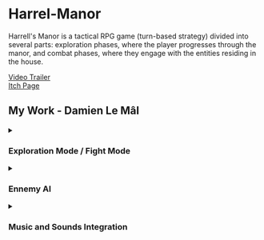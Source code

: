 # Harrel-Manor
Harrell's Manor is a tactical RPG game (turn-based strategy) divided into several parts: exploration phases, where the player progresses through the manor, and combat phases, where they engage with the entities residing in the house.

[Video Trailer](https://youtu.be/LICrbLJ959A?si=lw-_kNNu1Wlx_DOS)<br/>
[Itch Page](https://dexeat.itch.io/harrells-manor)
## My Work - Damien Le Mâl

<details>
  <summary>
    
  ### Exploration Mode / Fight Mode
    
  </summary>

  <p float="left">
      <img src="/HarrelManorReadMe/chtulu1.PNG?raw=true" width="49%x" />
      <img src="/HarrelManorReadMe/chtulu2.PNG?raw=true" width="49%x" />
  </p>

  <img align="right" src="/HarrelManorReadMe/astar.png?raw=true" height="100" />
  <img align="right" src="/HarrelManorReadMe/mapUnity.png?raw=true" height="100" />
  <img align="right" src="/HarrelManorReadMe/unknown.png?raw=true" height="100" />
  The game is separated in two differents phases, on for exploration and one for combat. We had to convert the level design to a table of different numbers representing each room of the game with path, walls and obstacles. 
  This allowed tile based mechanics for combat while still being able to move the character freely in exploration mode.
  <br/>
  <br/>
  For instance, I could implement A* algorithm to move the player and the ennemies inside the grid and also use the coordinates to choose wich tile was attacked during the fight.
  <br/>
  <br/>
</details>
<details>
  <summary>

  ### Ennemy AI
    
  </summary>
  <table>
    <tr>
      <td>The enemies in this game can only do two things in combat: moving and attacking. The goal was not to make the fights really difficult, so I relied solely on an evaluation function to choose different tiles based 
        on various criteria depending on the enemy's current state (defensive, regular, or offensive).</td>
      <td><img src="/HarrelManorReadMe/AIChangeState.PNG?raw=true" /></td>
    </tr>
    <tr>
      <td>Every tile is scored with 3 parameters : 
        <ul>
        <li>Distance </li>
        <li>A defense score </li>
        <li>An attack score</li>
        </ul>
        Each parameter is then used to chose between all reachable tiles wich one are the most : <br/>
        🔴 aggressive tile <br/>
        🟡 safest tile <br/>
        🟢 safest tile that can attack <br/>
        🔵 tile with the best attack / defense ratio
      </td>
      <td><img src="/HarrelManorReadMe/AIScoring.png?raw=true" /></td>
    </tr>
  </table>

  
  <img align="right" src="/HarrelManorReadMe/logigramIA.png?raw=true" width="40%x" />
  
  ```cs
  public void PlayTurn() {
    //Start
    EvaluateTiles();
    //Can I Attack Player ?
    int bestAtkScore = GetBestScore(Score.Attack);
    if (bestAtkScore > 0) {
        //Yes
        AttackLoop();
    }else{
        //No
        switch (state) {
            case EnnemyState.Regular :
                //Go to average tile
                break;
            case EnnemyState.Defensive :
                //Go to safest attack tile
                break;
            case EnnemyState.Aggressive :
                //Go to best attack tile
                break;
        }
    }
    AttackLoop();//Will do nothing if not enough ap
    if (entity.pm > 0) {
        //Go to safest tile
    }
    //End   
}
  ```  
</details>

<details>

<summary>

### Music and Sounds Integration
  
</summary>
<img src="/HarrelManorReadMe/mixer.PNG?raw=true" width="100%x" />
<br/>
<br/>
<img align="right" src="/HarrelManorReadMe/Sound.PNG?raw=true" width="40%x" />
I worked with two people for the sounds, a sound designer and a composer. We used the Unity audio system with the Audio Mixer to apply dynamic effects to the sounds, such as reverb and a low-pass filter. We also used it to transition between songs. 
<br/>
<br/>
The songs were written with the same length and beats so that we could simply fade in and out of different songs seamlessly. This allowed us to dynamically change the ambiance based on the game's state, such as when the player is low on health, when the 
pause menu is up, and, of course, to switch the music between exploration mode and fighting mode.
<br/>
<br/>
The ambient sounds were placed all around the level with 3D audio sources, so the player can hear them at different volumes depending on their relative distance.
<br/>
<br/>
Finally, the use of the Audio Mixer allowed me to add an option in the menu to control the volume of different types of sounds separately, such as the music and the sound effects.

</details>
